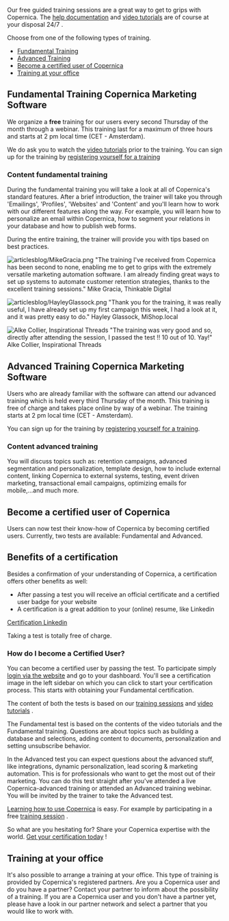 Our free guided training sessions are a great way to get to grips with Copernica. The [help documentation](http://www.copernica.com/en/support/help-documentation) and [video tutorials](http://www.copernica.com/en/support/video-tutorials) are of course at your disposal 24/7 .

Choose from one of the following types of training.

- [Fundamental Training](#fundamental-training)
- [Advanced Training](#advanced-training)
- [Become a certified user of Copernica](#certified-user)
- [Training at your office](#partnertraining)

Fundamental Training Copernica Marketing Software
------------------------------------------------------------------------------------

We organize a **free** training for our users every second Thursday of the month through a webinar. This training last for a maximum of three hours and starts at 2 pm local time (CET - Amsterdam).

We do ask you to watch the [video tutorials](https://www.copernica.com/en/support/video-tutorials "video tutorials") prior to the training. You can sign up for the training by [registering yourself for a training](https://training.copernica.com/Aanmelden_Fundamental_ENG "Sign up for the Copernica Fundamental Training")

### Content fundamental training

During the fundamental training you will take a look at all of Copernica's standard features. After a brief introduction, the trainer will take you through 'Emailings', 'Profiles', 'Websites' and 'Content' and you'll learn how to work with our different features along the way. For example, you will learn how to personalize an email within Copernica, how to segment your relations in your database and how to publish web forms.

During the entire training, the trainer will provide you with tips based on best practices.

![articlesblog/MikeGracia.png](articlesblog/MikeGracia.png "articlesblog/MikeGracia.png") "The training I've received from Copernica has been second to none, enabling me to get to grips with the extremely versatile marketing automation software. I am already finding great ways to set up systems to automate customer retention strategies, thanks to the excellent training sessions." Mike Gracia, Thinkable Digital

![articlesblog/HayleyGlassock.png](articlesblog/HayleyGlassock.png "articlesblog/HayleyGlassock.png") "Thank you for the training, it was really useful, I have already set up my first campaign this week, I had a look at it, and it was pretty easy to do." Hayley Glassock, MiShop.local

![Alke Collier, Inspirational Threads](testimonials/GiftedHeroes.gif "Alke Collier, Inspirational Threads") "The training was very good and so, directly after attending the session, I passed the test !! 10 out of 10. Yay!" Alke Collier, Inspirational Threads

Advanced Training Copernica Marketing Software
------------------------------------------------------------------------------

Users who are already familiar with the software can attend our advanced training which is held every third Thursday of the month. This training is free of charge and takes place online by way of a webinar. The training starts at 2 pm local time (CET - Amsterdam).

You can sign up for the training by [registering yourself for a training](https://training.copernica.com/Aanmelden_Advanced_ENG "Sign up for the Copernica Advanced Training").

### Content advanced training

You will discuss topics such as: retention campaigns, advanced segmentation and personalization, template design, how to include external content, linking Copernica to external systems, testing, event driven marketing, transactional email campaigns, optimizing emails for mobile,...and much more.

Become a certified user of Copernica
-----------------------------------------------------------------

Users can now test their know-how of Copernica by becoming certified users. Currently, two tests are available: Fundamental and Advanced.

Benefits of a certification
---------------------------

Besides a confirmation of your understanding of Copernica, a certification offers other benefits as well:

- After passing a test you will receive an official certificate and a certified user badge for your website
- A certification is a great addition to your (online) resume, like Linkedin

[Certification Linkedin](Copernicacom/LinkedinCertification.jpg)

Taking a test is totally free of charge.

### How do I become a Certified User?

You can become a certified user by passing the test. To participate simply [login via the website](https://www.copernica.com/nl/dashboard) and go to your dashboard. You'll see a certification image in the left sidebar on which you can click to start your certification process. This starts with obtaining your Fundamental certification.

The content of both the tests is based on our [training sessions](https://www.copernica.com/en/support/copernica-training "training") and [video tutorials](https://www.copernica.com/en/support/video-tutorials "Video tutorials") .

The Fundamental test is based on the contents of the video tutorials and the Fundamental training. Questions are about topics such as building a database and selections, adding content to documents, personalization and setting unsubscribe behavior.

In the Advanced test you can expect questions about the advanced stuff, like integrations, dynamic personalization, lead scoring & marketing automation. This is for professionals who want to get the most out of their marketing. You can do this test straight after you've attended a live Copernica-advanced training or attended an Advanced training webinar. You will be invited by the trainer to take the Advanced test.

[Learning how to use Copernica](https://www.copernica.com/en/blog/learning-how-to-use-copernica "Learning how to use Copernica") is easy. For example by participating in a free [training session](https://www.copernica.com/en/support/copernica-training "training") .

So what are you hesitating for? Share your Copernica expertise with the world. [Get your certification today](https://www.copernica.com/nl/dashboard "Certify") !

Training at your office
-----------------------------------------------------

It's also possible to arrange a training at your office. This type of training is provided by Copernica's registered partners. Are you a Copernica user and do you have a partner? Contact your partner to inform about the possibility of a training. If you are a Copernica user and you don't have a partner yet, please have a look in our partner network and select a partner that you would like to work with.